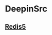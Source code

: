 # DeepinSrc
## [Redis5](https://github.com/apa7/DeepinSrc/blob/master/redis/0.Redis5%E6%BA%90%E7%A0%81%E5%88%86%E6%9E%90.md)
